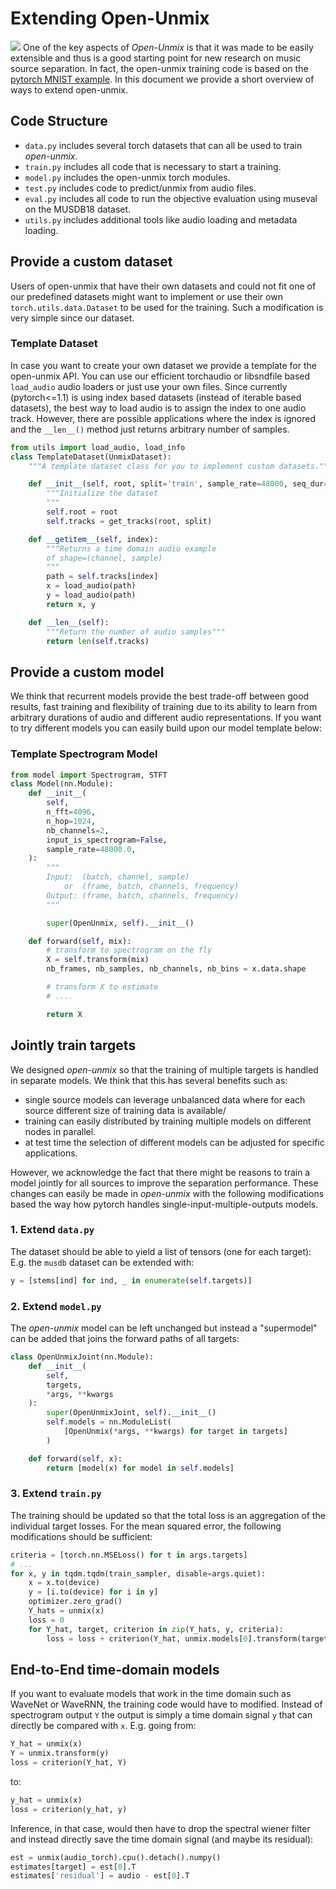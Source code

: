 # Extending Open-Unmix

![](https://docs.google.com/drawings/d/e/2PACX-1vQ1WgVU4PGeEqTQ26j-2RbwaN9ZPlxabBI5N7mYqOK66VjT96UmT9wAaX1s6u6jDHe0ARfAo9E--lQM/pub?w=1918&h=703)
One of the key aspects of _Open-Unmix_ is that it was made to be easily extensible and thus is a good starting point for new research on music source separation. In fact, the open-unmix training code is based on the [pytorch MNIST example](https://github.com/pytorch/examples/blob/master/mnist/main.py). In this document we provide a short overview of ways to extend open-unmix.

## Code Structure

* `data.py` includes several torch datasets that can all be used to train _open-unmix_.
* `train.py` includes all code that is necessary to start a training.
* `model.py` includes the open-unmix torch modules.
* `test.py` includes code to predict/unmix from audio files.
* `eval.py` includes all code to run the objective evaluation using museval on the MUSDB18 dataset.
* `utils.py` includes additional tools like audio loading and metadata loading.

## Provide a custom dataset

Users of open-unmix that have their own datasets and could not fit one of our predefined datasets might want to implement or use their own `torch.utils.data.Dataset` to be used for the training. Such a modification is very simple since our dataset.

### Template Dataset

In case you want to create your own dataset we provide a template for the open-unmix API. You can use our efficient torchaudio or libsndfile based `load_audio` audio loaders or just use your own files. Since currently (pytorch<=1.1) is using index based datasets (instead of iterable based datasets), the best way to load audio is to assign the index to one audio track. However, there are possible applications where the index is ignored and the `__len__()` method just returns arbitrary number of samples.

```python
from utils import load_audio, load_info
class TemplateDataset(UnmixDataset):
    """A template dataset class for you to implement custom datasets."""

    def __init__(self, root, split='train', sample_rate=48000, seq_dur=None):
        """Initialize the dataset
        """
        self.root = root
        self.tracks = get_tracks(root, split)

    def __getitem__(self, index):
        """Returns a time domain audio example
        of shape=(channel, sample)
        """
        path = self.tracks[index]
        x = load_audio(path)
        y = load_audio(path)
        return x, y

    def __len__(self):
        """Return the number of audio samples"""
        return len(self.tracks)
```

## Provide a custom model

We think that recurrent models provide the best trade-off between good results, fast training and flexibility of training due to its ability to learn from arbitrary durations of audio and different audio representations. If you want to try different models you can easily build upon our model template below:

### Template Spectrogram Model

```python
from model import Spectrogram, STFT
class Model(nn.Module):
    def __init__(
        self,
        n_fft=4096,
        n_hop=1024,
        nb_channels=2,
        input_is_spectrogram=False,
        sample_rate=48000.0,
    ):
        """
        Input:  (batch, channel, sample)
            or  (frame, batch, channels, frequency)
        Output: (frame, batch, channels, frequency)
        """

        super(OpenUnmix, self).__init__()

    def forward(self, mix):
        # transform to spectrogram on the fly
        X = self.transform(mix)
        nb_frames, nb_samples, nb_channels, nb_bins = x.data.shape

        # transform X to estimate
        # ....

        return X
```

## Jointly train targets

We designed _open-unmix_ so that the training of multiple targets is handled in separate models. We think that this has several benefits such as:

* single source models can leverage unbalanced data where for each source different size of training data is available/
* training can easily distributed by training multiple models on different nodes in parallel.
* at test time the selection of different models can be adjusted for specific applications.

However, we acknowledge the fact that there might be reasons to train a model jointly for all sources to improve the separation performance. These changes can easily be made in _open-unmix_ with the following modifications based the way how pytorch handles single-input-multiple-outputs models.

### 1. Extend `data.py`

The dataset should be able to yield a list of tensors (one for each target): E.g. the `musdb` dataset can be extended with:

```python
y = [stems[ind] for ind, _ in enumerate(self.targets)]
```

### 2. Extend `model.py`

The _open-unmix_ model can be left unchanged but instead a "supermodel" can be added that joins the forward paths of all targets:

```python
class OpenUnmixJoint(nn.Module):
    def __init__(
        self,
        targets,
        *args, **kwargs
    ):
        super(OpenUnmixJoint, self).__init__()
        self.models = nn.ModuleList(
            [OpenUnmix(*args, **kwargs) for target in targets]
        )

    def forward(self, x):
        return [model(x) for model in self.models]
```

### 3. Extend `train.py`

The training should be updated so that the total loss is an aggregation of the individual target losses. For the mean squared error, the following modifications should be sufficient:

```python
criteria = [torch.nn.MSELoss() for t in args.targets]
# ...
for x, y in tqdm.tqdm(train_sampler, disable=args.quiet):
    x = x.to(device)
    y = [i.to(device) for i in y]
    optimizer.zero_grad()
    Y_hats = unmix(x)
    loss = 0
    for Y_hat, target, criterion in zip(Y_hats, y, criteria):
        loss = loss + criterion(Y_hat, unmix.models[0].transform(target))
```

## End-to-End time-domain models

If you want to evaluate models that work in the time domain such as WaveNet or WaveRNN, the training code would have to modified. Instead of spectrogram output `Y` the output is simply a time domain signal `y` that can directly be compared with `x`. E.g. going from:

```python
Y_hat = unmix(x)
Y = unmix.transform(y)
loss = criterion(Y_hat, Y)
```

to:

```python
y_hat = unmix(x)
loss = criterion(y_hat, y)
```

Inference, in that case, would then have to drop the spectral wiener filter and instead directly save the time domain signal (and maybe its residual):

```python
est = unmix(audio_torch).cpu().detach().numpy()
estimates[target] = est[0].T
estimates['residual'] = audio - est[0].T
```
